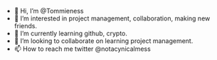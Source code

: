 - 👋 Hi, I’m @Tommieness
- 👀 I’m interested in project management, collaboration, making new friends.
- 🌱 I’m currently learning github, crypto.
- 💞️ I’m looking to collaborate on learning project management.
- 📫 How to reach me twitter @notacynicalmess

<!---
Tommieness/Tommieness is a ✨ special ✨ repository because its `README.md` (this file) appears on your GitHub profile.
You can click the Preview link to take a look at your changes.
--->

